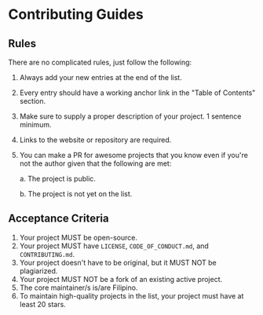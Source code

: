 # Contributing Guides

## Rules

There are no complicated rules, just follow the following:

1. Always add your new entries at the end of the list.
2. Every entry should have a working anchor link in the "Table of Contents" section.
3. Make sure to supply a proper description of your project. 1 sentence minimum.
4. Links to the website or repository are required.
5. You can make a PR for awesome projects that you know even if you're not the author given that the following are met:

   a. The project is public.

   b. The project is not yet on the list.

## Acceptance Criteria

1. Your project MUST be open-source.
2. Your project MUST have `LICENSE`, `CODE_OF_CONDUCT.md`, and `CONTRIBUTING.md`.
3. Your project doesn't have to be original, but it MUST NOT be plagiarized.
4. Your project MUST NOT be a fork of an existing active project.
5. The core maintainer/s is/are Filipino.
6. To maintain high-quality projects in the list, your project must have at least 20 stars.
